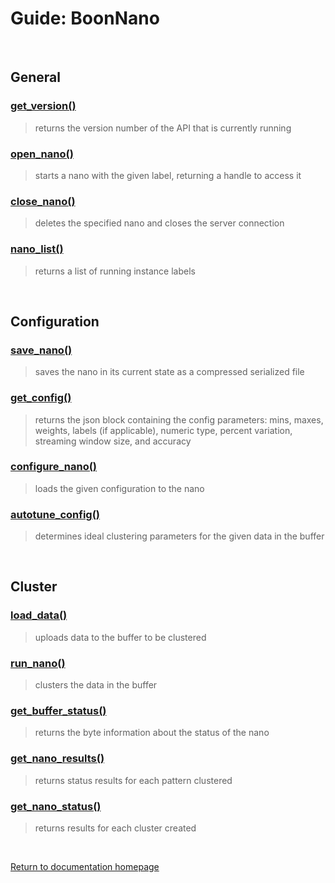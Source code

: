 # Guide: BoonNano
<br/>

## General
### [get_version()](../Functions/get_version.md)
>returns the version number of the API that is currently running

### [open_nano()](../Functions/open_nano.md)
>starts a nano with the given label, returning a handle to access it

### [close_nano()](../Functions/close_nano.md)
>deletes the specified nano and closes the server connection

### [nano_list()](../Functions/nano_list.md)
>returns a list of running instance labels

<br/>

## Configuration
### [save_nano()](../Functions/save_nano.md)
>saves the nano in its current state as a compressed serialized file

### [get_config()](../Functions/get_config.md)
>returns the json block containing the config parameters: mins, maxes, weights, labels (if applicable), numeric type, percent variation, streaming window size, and accuracy

### [configure_nano()](../Functions/configure_nano.md)
>loads the given configuration to the nano

### [autotune_config()](../Functions/autotune_config.md)
>determines ideal clustering parameters for the given data in the buffer

<br/>

## Cluster
### [load_data()](../Functions/load_data.md)
>uploads data to the buffer to be clustered

### [run_nano()](../Functions/run_nano.md)
>clusters the data in the buffer

### [get_buffer_status()](../Functions/get_buffer_status.md)
>returns the byte information about the status of the nano

### [get_nano_results()](../Functions/get_nano_results.md)
>returns status results for each pattern clustered

### [get_nano_status()](../Functions/get_nano_status.md)
>returns results for each cluster created

<br/>

[Return to documentation homepage](../python-docs.md)

